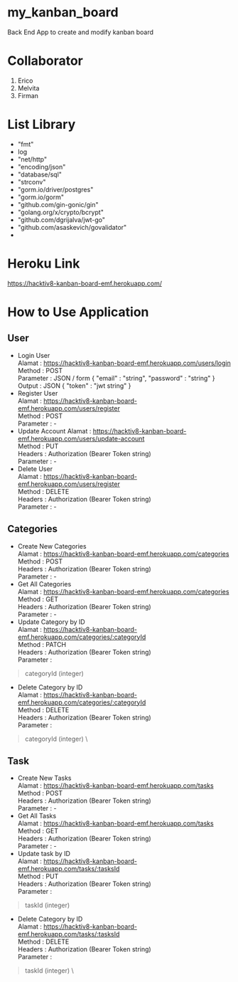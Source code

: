 # my_kanban_board
Back End App to create and modify kanban board

# Collaborator
1. Erico
2. Melvita
3. Firman

# List Library
- "fmt"
- log
- "net/http"
- "encoding/json"
- "database/sql"
- "strconv"
- "gorm.io/driver/postgres"
-	"gorm.io/gorm"
-	"github.com/gin-gonic/gin"
-	"golang.org/x/crypto/bcrypt"
-	"github.com/dgrijalva/jwt-go"
-	"github.com/asaskevich/govalidator"
-	
# Heroku Link
https://hacktiv8-kanban-board-emf.herokuapp.com/

# How to Use Application
## User
* Login User \
Alamat    : https://hacktiv8-kanban-board-emf.herokuapp.com/users/login \
Method    : POST \
Parameter : JSON / form
{
  "email"    : "string",
  "password" : "string"
}
Output    : JSON
{
  "token" : "jwt string"
}
* Register User \
Alamat    : https://hacktiv8-kanban-board-emf.herokuapp.com/users/register \
Method    : POST \
Parameter : -
* Update Account
Alamat    : https://hacktiv8-kanban-board-emf.herokuapp.com/users/update-account \
Method    : PUT \
Headers : Authorization (Bearer Token string) \
Parameter : - 
* Delete User \
Alamat    : https://hacktiv8-kanban-board-emf.herokuapp.com/users/register \
Method    : DELETE \
Headers : Authorization (Bearer Token string) \
Parameter : - 


## Categories
* Create New Categories \
Alamat    : https://hacktiv8-kanban-board-emf.herokuapp.com/categories \
Method    : POST \
Headers : Authorization (Bearer Token string) \
Parameter : -
* Get All Categories \
Alamat    : https://hacktiv8-kanban-board-emf.herokuapp.com/categories \
Method    : GET \
Headers : Authorization (Bearer Token string) \
Parameter : -
* Update Category by ID \
Alamat    : https://hacktiv8-kanban-board-emf.herokuapp.com/categories/:categoryId \
Method    : PATCH \
Headers : Authorization (Bearer Token string) \
Parameter : 
> categoryId (integer)
* Delete Category by ID \
Alamat    : https://hacktiv8-kanban-board-emf.herokuapp.com/categories/:categoryId \
Method    : DELETE \
Headers : Authorization (Bearer Token string) \
Parameter : 
> categoryId (integer) \

## Task
* Create New Tasks \
Alamat    : https://hacktiv8-kanban-board-emf.herokuapp.com/tasks \
Method    : POST \
Headers : Authorization (Bearer Token string) \
Parameter : -
* Get All Tasks \
Alamat    : https://hacktiv8-kanban-board-emf.herokuapp.com/tasks \
Method    : GET \
Headers : Authorization (Bearer Token string) \
Parameter : -
* Update task by ID \
Alamat    : https://hacktiv8-kanban-board-emf.herokuapp.com/tasks/:tasksId \
Method    : PUT \
Headers : Authorization (Bearer Token string) \
Parameter : 
> taskId (integer)
* Delete Category by ID \
Alamat    : https://hacktiv8-kanban-board-emf.herokuapp.com/tasks/:tasksId \
Method    : DELETE \
Headers : Authorization (Bearer Token string) \
Parameter : 
> taskId (integer) \
